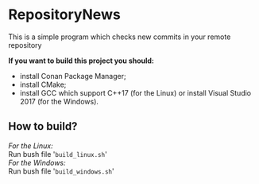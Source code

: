 # RepositoryNews
This is a simple program which checks new commits in your remote repository

**If you want to build this project you should:**
<ul style="list-style-type:disc">
    <li>install Conan Package Manager;</li>
    <li>install CMake;</li>
    <li>install GCC which support C++17 (for the Linux) or install Visual Studio 2017 (for the Windows).</li>
</ul>

## How to build?
_For the Linux:_<br>
Run bush file '`build_linux.sh`'<br>
_For the Windows:_<br>
Run bush file '`build_windows.sh`'